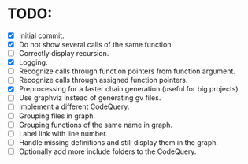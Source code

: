 # TODO:
* [x] Initial commit.
* [x] Do not show several calls of the same function.
* [ ] Correctly display recursion.
* [x] Logging.
* [ ] Recognize calls through function pointers from function argument.
* [ ] Recognize calls through assigned function pointers.
* [x] Preprocessing for a faster chain generation (useful for big projects).
* [ ] Use graphviz instead of generating gv files.
* [ ] Implement a different CodeQuery.
* [ ] Grouping files in graph.
* [ ] Grouping functions of the same name in graph.
* [ ] Label link with line number.
* [ ] Handle missing definitions and still display them in the graph.
* [ ] Optionally add more include folders to the CodeQuery.
